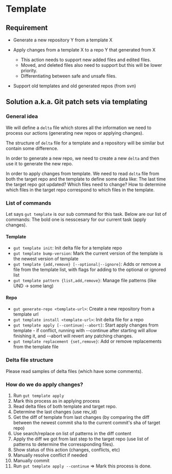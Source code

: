 # Template

## Requirement

- Generate a new repository Y from a template X

- Apply changes from a template X to a repo Y that generated from X
  - This action needs to support new added files and edited files.
  - Moved, and deleted files also need to support but this will be lower priority.
  - Differentiating between safe and unsafe files.

- Support old templates and old generated repos (from svn)

## Solution a.k.a. Git patch sets via templating

### General idea

We will define a `delta` file which stores all the information we need to process our actions (generating new repos or applying changes).

The structure of `delta` file for a template and a repository will be similar but contain some difference.

In order to generate a new repo, we need to create a new `delta` and then use it to generate the new repo.

In order to apply changes from template. We need to read `delta` file from both the target repo and the template to define some data like: The last time the target repo got updated? Which files need to change? How to determine which files in the target repo correspond to which files in the template.

### List of commands

Let says `gut template` is our sub command for this task. Below are our list of commands:
The bold one is nesscesary for our current task (apply changes).

#### Template

- `gut template init`: Init delta file for a template repo
- `gut template bump-version`: Mark the current version of the template is the newest version of template
- `gut template {add,remove} [--optional|--ignore]`: Adds or remove a file from the template list, with flags for adding to the optional or ignored list
- `gut template pattern {list,add,remove}`: Manage file patterns (like UND -> some lang)

#### Repo

- `gut generate-repo <template-url>`: Create a new repository from a template url
- `gut template install <template-url>`: Init delta file for a repo
- `gut template apply [--continue|--abort]`: Start apply changes from template - if conflict, running with --continue after starting will allow finishing it, and --abort will revert any patching changes.
- `gut template replacement {set,remove}`: Add or remove replacements from the template file

### Delta file structure

Please read samples of delta files (which have some comments).

### How do we do apply changes?

1. Run `gut template apply`
2. Mark this process as in applying process
3. Read delta files of both template and target repo.
4. Determine the last changes (use rev_id)
5. Get the diff of template from last changes (by comparing the diff between the newest commit sha to the current commit's sha of target repo)
6. Use search/replace on list of patterns in the diff content
7. Apply the diff we got from last step to the target repo (use list of patterns to determine the corressponding files).
8. Show status of this action (changes, conflicts, etc)
9. Manually resolve conflict if needed
10. Manually commit
11. Run `gut template apply --continue` => Mark this process is done.
